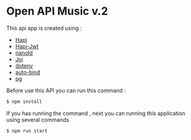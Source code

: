 # Open API Music v.2

<p>This api app is created using : </p>

- [Hapi](https://hapi.dev/tutorials/gettingstarted/?lang=en_US)
- [Hapi-Jwt](https://hapi.dev/module/jwt/)
- [nanoId](https://www.npmjs.com/package/nanoid)
- [Joi](https://joi.dev/)
- [dotenv](https://www.dotenv.org/)
- [auto-bind](https://www.npmjs.com/package/auto-bind)
- [pg](https://www.npmjs.com/package/pg)

<p>Before use this API you can run this command : </p>

```bash
$ npm install
```

<p>If you has running the command , next you can running this application using several commands</p>

```bash
$ npm run start
```
